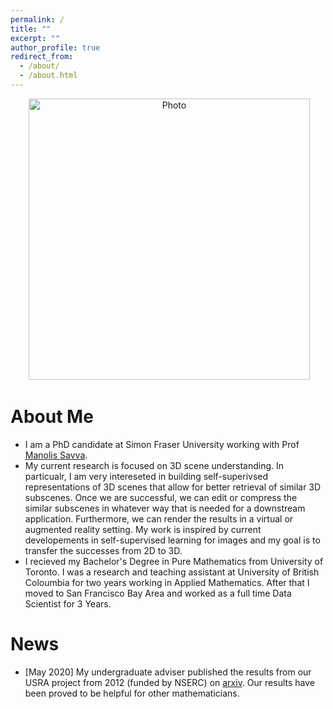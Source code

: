 ```yaml
---
permalink: /
title: ""
excerpt: ""
author_profile: true
redirect_from: 
  - /about/
  - /about.html
---
```


<p align="center">
  <img src="https://reza-asad.github.io/images/reza_asad_img.JPG?raw=true" alt="Photo" style="width: 450px;"/> 
</p>

# About Me
- I am a PhD candidate at Simon Fraser University working with Prof [Manolis Savva](https://msavva.github.io). 
- My current research is focused on 3D scene understanding. In particualr, I am very intereseted in building self-superivsed representations of 3D scenes that allow for better retrieval of similar 3D subscenes. Once we are successful, we can edit or compress the similar subscenes in whatever way that is needed for a downstream application. Furthermore, we can render the results in a virtual or augmented reality setting. My work is inspired by current developements in self-supervised learning for images and my goal is to transfer the successes from 2D to 3D.
- I recieved my Bachelor's Degree in Pure Mathematics from University of Toronto. I was a research and teaching assistant at University of British Coloumbia for two years working in Applied Mathematics. After that I moved to San Francisco Bay Area and worked as a full time Data Scientist for 3 Years.

News
======
- [May 2020] My undergraduate adviser published the results from our USRA project from 2012 (funded by NSERC) on [arxiv](https://arxiv.org/abs/2005.13597). Our results have been proved to be helpful for other mathematicians. 
